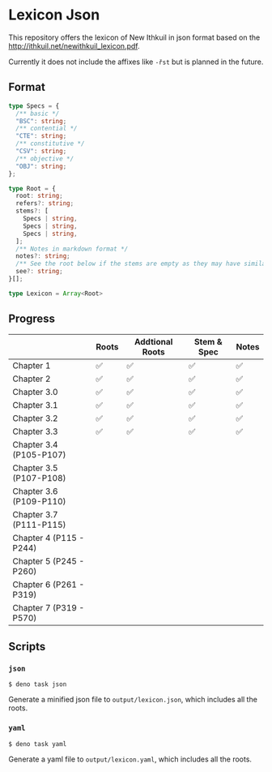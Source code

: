 # Lexicon Json

This repository offers the lexicon of New Ithkuil in json format based on the
http://ithkuil.net/newithkuil_lexicon.pdf.

Currently it does not include the affixes like `-řst` but is planned in the
future.

## Format

```ts
type Specs = {
  /** basic */
  "BSC": string;
  /** contential */
  "CTE": string;
  /** constitutive */
  "CSV": string;
  /** objective */
  "OBJ": string;
};

type Root = {
  root: string;
  refers?: string;
  stems?: [
    Specs | string,
    Specs | string,
    Specs | string,
  ];
  /** Notes in markdown format */
  notes?: string;
  /** See the root below if the stems are empty as they may have similar rules */
  see?: string;
}[];

type Lexicon = Array<Root>
```

## Progress

|                         | Roots | Addtional Roots | Stem & Spec | Notes |
| ----------------------- | ----- | --------------- | ----------- | ----- |
| Chapter 1               | ✅    | ✅              | ✅          | ✅    |
| Chapter 2               | ✅    | ✅              | ✅          | ✅    |
| Chapter 3.0             | ✅    | ✅              | ✅          | ✅    |
| Chapter 3.1             | ✅    | ✅              | ✅          | ✅    |
| Chapter 3.2             | ✅    | ✅              | ✅          | ✅    |
| Chapter 3.3             | ✅    | ✅              | ✅          | ✅    |
| Chapter 3.4 (P105-P107) |       |                 |             |       |
| Chapter 3.5 (P107-P108) |       |                 |             |       |
| Chapter 3.6 (P109-P110) |       |                 |             |       |
| Chapter 3.7 (P111-P115) |       |                 |             |       |
| Chapter 4 (P115 - P244) |       |                 |             |       |
| Chapter 5 (P245 - P260) |       |                 |             |       |
| Chapter 6 (P261 - P319) |       |                 |             |       |
| Chapter 7 (P319 - P570) |       |                 |             |       |

## Scripts

### `json`

```console
$ deno task json
```

Generate a minified json file to `output/lexicon.json`, which includes all the
roots.

### `yaml`

```console
$ deno task yaml
```

Generate a yaml file to `output/lexicon.yaml`, which includes all the roots.
